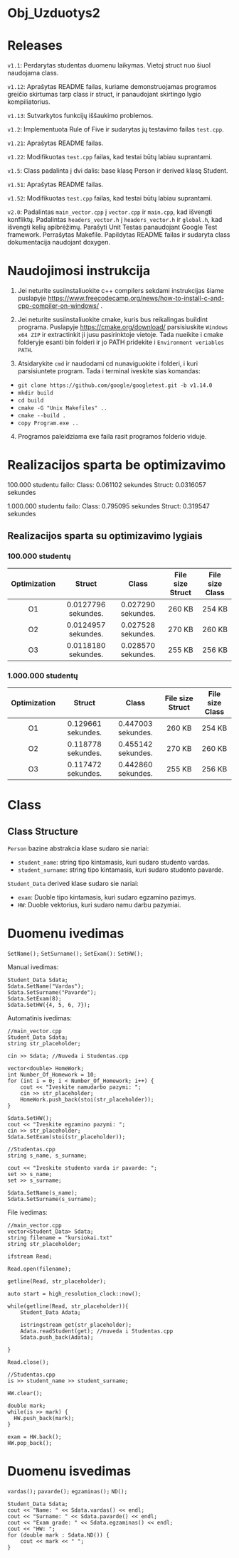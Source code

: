 # Obj_Uzduotys2

# Releases

`v1.1`: Perdarytas studentas duomenu laikymas. Vietoj struct nuo šiuol naudojama class.

`v1.12`: Aprašytas README failas, kuriame demonstruojamas programos greičio skirtumas tarp class ir struct, ir panaudojant skirtingo lygio kompiliatorius. 

`v1.13`: Sutvarkytos funkcijų iššaukimo problemos. 

`v1.2`: Implementuota Rule of Five ir sudarytas jų testavimo failas `test.cpp`.

`v1.21`: Aprašytas README failas.

`v1.22`: Modifikuotas `test.cpp` failas, kad testai būtų labiau suprantami.

`v1.5`: Class padalinta į dvi dalis: base klasę Person ir derived klasę Student.

`v1.51`: Aprašytas README failas.

`v1.52`: Modifikuotas `test.cpp` failas, kad testai būtų labiau suprantami.

`v2.0`: Padalintas `main_vector.cpp` į `vector.cpp` ir `main.cpp`, kad išvengti konfliktų. Padalintas `headers_vector.h` į `headers_vector.h` ir `global.h`, kad išvengti kelių apibrėžimų. Parašyti Unit Testas panaudojant Google Test framework. Perrašytas Makefile. Papildytas README failas ir sudaryta class dokumentacija naudojant doxygen.

# Naudojimosi instrukcija

1) Jei neturite susiinstaliuokite c++ compilers sekdami instrukcijas šiame puslapyje https://www.freecodecamp.org/news/how-to-install-c-and-cpp-compiler-on-windows/ .

2) Jei neturite susiinstaliuokite cmake, kuris bus reikalingas buildint programa. Puslapyje https://cmake.org/download/ parsisiuskite `Windows x64 ZIP` ir extractinkit ji jusu pasirinktoje vietoje. Tada nueikite i cmake folderyje esanti bin folderi ir jo PATH pridekite i `Environment veriables PATH`.

3) Atsidarykite `cmd` ir naudodami cd nunaviguokite i folderi, i kuri parsisiuntete program. Tada i terminal iveskite sias komandas:

- `git clone https://github.com/google/googletest.git -b v1.14.0`
- `mkdir build`
- `cd build`
- `cmake -G "Unix Makefiles" ..`
- `cmake --build .`
- `copy Program.exe ..`

4) Programos paleidziama exe faila rasit programos folderio viduje.

# Realizacijos sparta be optimizavimo

100.000 studentu failo:
Class: 0.061102 sekundes
Struct: 0.0316057 sekundes

1.000.000 studentu failo:
Class: 0.795095 sekundes
Struct: 0.319547 sekundes

## Realizacijos sparta su optimizavimo lygiais 
### 100.000 studentų
| Optimization | Struct | Class | File size Struct | File size Class |
| :---: | :---: | :---: | :---: | :---: |
| O1 | 0.0127796 sekundes. | 0.027290 sekundes. | 260 KB | 254 KB |
| O2 | 0.0124957 sekundes. | 0.027528 sekundes. | 270 KB | 260 KB |
| O3 | 0.0118180 sekundes. | 0.028570 sekundes. | 255 KB | 256 KB |


### 1.000.000 studentų
| Optimization | Struct | Class | File size Struct | File size Class |
| :---: | :---: | :---: | :---: | :---: | 
| O1 | 0.129661 sekundes. | 0.447003 sekundes. |260 KB| 254 KB |
| O2 | 0.118778 sekundes. | 0.455142 sekundes. |270 KB| 260 KB | 
| O3 | 0.117472 sekundes. | 0.442860 sekundes. |255 KB| 256 KB |

# Class
## Class Structure

`Person` bazine abstrakcia klase sudaro sie nariai:
- `student_name`: string tipo kintamasis, kuri sudaro studento vardas.
- `student_surname`: string tipo kintamasis, kuri sudaro studento pavarde.

`Student_Data` derived klase sudaro sie nariai:

- `exam`: Duoble tipo kintamasis, kuri sudaro egzamino pazimys.
- `HW`: Duoble vektorius, kuri sudaro namu darbu pazymiai.

# Duomenu ivedimas

`SetName();`
`SetSurname();`
`SetExam():`
`SetHW(); `

Manual ivedimas:

    Student_Data Sdata;
    Sdata.SetName("Vardas");
    Sdata.SetSurname("Pavarde");
    Sdata.SetExam(8);
    Sdata.SetHW({4, 5, 6, 7});

Automatinis ivedimas:

    //main_vector.cpp
    Student_Data Sdata;
    string str_placeholder;

    cin >> Sdata; //Nuveda i Studentas.cpp

    vector<double> HomeWork;
    int Number_Of_Homework = 10;
    for (int i = 0; i < Number_Of_Homework; i++) {
        cout << "Iveskite namudarbo pazymi: ";
        cin >> str_placeholder;
        HomeWork.push_back(stoi(str_placeholder));
    }

    Sdata.SetHW();
    cout << "Iveskite egzamino pazymi: ";
    cin >> str_placeholder;
    Sdata.SetExam(stoi(str_placeholder));

    //Studentas.cpp
    string s_name, s_surname;

    cout << "Iveskite studento varda ir pavarde: ";
    set >> s_name;
    set >> s_surname;

    Sdata.SetName(s_name);
    Sdata.SetSurname(s_surname);

File ivedimas:

    //main_vector.cpp
    vector<Student_Data> Sdata;
    string filename = "kursiokai.txt"
    string str_placeholder;

    ifstream Read;

    Read.open(filename);

    getline(Read, str_placeholder);

    auto start = high_resolution_clock::now();

    while(getline(Read, str_placeholder)){
        Student_Data Adata;

        istringstream get(str_placeholder);
        Adata.readStudent(get); //nuveda i Studentas.cpp
        Sdata.push_back(Adata);

    }
    
    Read.close();

    //Studentas.cpp
    is >> student_name >> student_surname;

    HW.clear();

    double mark;
    while(is >> mark) {
      HW.push_back(mark);
    }

    exam = HW.back();
    HW.pop_back();

# Duomenu isvedimas

`vardas();`
`pavarde();`
`egzaminas();`
`ND();`

    Student_Data Sdata;
    cout << "Name: " << Sdata.vardas() << endl;
    cout << "Surname: " << Sdata.pavarde() << endl;
    cout << "Exam grade: " << Sdata.egzaminas() << endl;
    cout << "HW: ";
    for (double mark : Sdata.ND()) {
        cout << mark << " ";
    }

